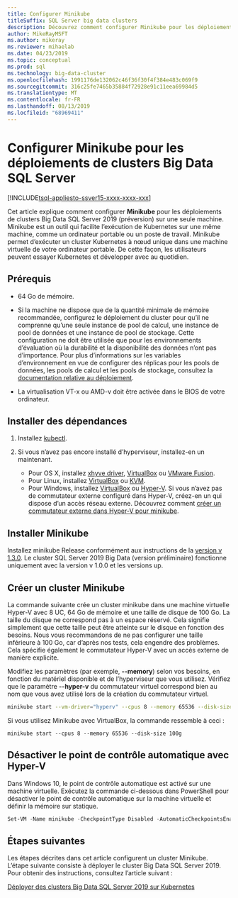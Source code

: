 ```yaml
---
title: Configurer Minikube
titleSuffix: SQL Server big data clusters
description: Découvrez comment configurer Minikube pour les déploiements de clusters Big Data SQL Server 2019 (préversion) sur une seule machine.
author: MikeRayMSFT
ms.author: mikeray
ms.reviewer: mihaelab
ms.date: 04/23/2019
ms.topic: conceptual
ms.prod: sql
ms.technology: big-data-cluster
ms.openlocfilehash: 1991176de132062c46f36f30f4f384e483c069f9
ms.sourcegitcommit: 316c25fe7465b35884f72928e91c11eea69984d5
ms.translationtype: MT
ms.contentlocale: fr-FR
ms.lasthandoff: 08/13/2019
ms.locfileid: "68969411"
---
```

# <a name="configure-minikube-for-sql-server-big-data-cluster-deployments"></a>Configurer Minikube pour les déploiements de clusters Big Data SQL Server

[!INCLUDE[tsql-appliesto-ssver15-xxxx-xxxx-xxx](../includes/tsql-appliesto-ssver15-xxxx-xxxx-xxx.md)]

Cet article explique comment configurer **Minikube** pour les déploiements de clusters Big Data SQL Server 2019 (préversion) sur une seule machine. Minikube est un outil qui facilite l’exécution de Kubernetes sur une même machine, comme un ordinateur portable ou un poste de travail. Minikube permet d’exécuter un cluster Kubernetes à nœud unique dans une machine virtuelle de votre ordinateur portable. De cette façon, les utilisateurs peuvent essayer Kubernetes et développer avec au quotidien. 

## <a name="prerequisites"></a>Prérequis

- 64 Go de mémoire.

- Si la machine ne dispose que de la quantité minimale de mémoire recommandée, configurez le déploiement du cluster pour qu’il ne comprenne qu’une seule instance de pool de calcul, une instance de pool de données et une instance de pool de stockage. Cette configuration ne doit être utilisée que pour les environnements d’évaluation où la durabilité et la disponibilité des données n’ont pas d’importance. Pour plus d’informations sur les variables d’environnement en vue de configurer des réplicas pour les pools de données, les pools de calcul et les pools de stockage, consultez la [documentation relative au déploiement](deployment-guidance.md#configfile).

- La virtualisation VT-x ou AMD-v doit être activée dans le BIOS de votre ordinateur.

## <a name="install-dependencies"></a>Installer des dépendances

1. Installez [kubectl](https://kubernetes.io/docs/tasks/tools/install-kubectl/).

1. Si vous n’avez pas encore installé d’hyperviseur, installez-en un maintenant.
   - Pour OS X, installez [xhyve driver](https://git.k8s.io/minikube/docs/drivers.md), [VirtualBox](https://www.virtualbox.org/wiki/Downloads) ou [VMware Fusion](https://www.vmware.com/products/fusion).
   - Pour Linux, installez [VirtualBox](https://www.virtualbox.org/wiki/Downloads) ou [KVM](https://www.linux-kvm.org/).
   - Pour Windows, installez [VirtualBox](https://www.virtualbox.org/wiki/Downloads) ou [Hyper-V](https://msdn.microsoft.com/virtualization/hyperv_on_windows/quick_start/walkthrough_install). Si vous n’avez pas de commutateur externe configuré dans Hyper-V, créez-en un qui dispose d’un accès réseau externe. Découvrez comment [créer un commutateur externe dans Hyper-V pour minikube](https://blogs.msdn.microsoft.com/wasimbloch/2017/01/23/setting-up-kubernetes-on-windows10-laptop-with-minikube/).

## <a name="install-minikube"></a>Installer Minikube

Installez minikube Release conformément aux instructions de la [version v 1.3.0](https://github.com/kubernetes/minikube/releases/tag/v1.3.0). Le cluster SQL Server 2019 Big Data (version préliminaire) fonctionne uniquement avec la version v 1.0.0 et les versions up.

## <a name="create-a-minikube-cluster"></a>Créer un cluster Minikube

La commande suivante crée un cluster minikube dans une machine virtuelle Hyper-V avec 8 UC, 64 Go de mémoire et une taille de disque de 100 Go. La taille du disque ne correspond pas à un espace réservé.  Cela signifie simplement que cette taille peut être atteinte sur le disque en fonction des besoins.  Nous vous recommandons de ne pas configurer une taille inférieure à 100 Go, car d’après nos tests, cela engendre des problèmes. Cela spécifie également le commutateur Hyper-V avec un accès externe de manière explicite.

Modifiez les paramètres (par exemple, **--memory**) selon vos besoins, en fonction du matériel disponible et de l’hyperviseur que vous utilisez.  Vérifiez que le paramètre **--hyper-v** du commutateur virtuel correspond bien au nom que vous avez utilisé lors de la création du commutateur virtuel.

```bash
minikube start --vm-driver="hyperv" --cpus 8 --memory 65536 --disk-size 100g --hyperv-virtual-switch "External"
```

Si vous utilisez Minikube avec VirtualBox, la commande ressemble à ceci :

```base
minikube start --cpus 8 --memory 65536 --disk-size 100g
```

## <a name="disable-automatic-checkpoint-with-hyper-v"></a>Désactiver le point de contrôle automatique avec Hyper-V

Dans Windows 10, le point de contrôle automatique est activé sur une machine virtuelle. Exécutez la commande ci-dessous dans PowerShell pour désactiver le point de contrôle automatique sur la machine virtuelle et définir la mémoire sur statique.

```PowerShell
Set-VM -Name minikube -CheckpointType Disabled -AutomaticCheckpointsEnabled $false -StaticMemory
```

## <a name="next-steps"></a>Étapes suivantes

Les étapes décrites dans cet article configurent un cluster Minikube. L’étape suivante consiste à déployer le cluster Big Data SQL Server 2019. Pour obtenir des instructions, consultez l’article suivant :

[Déployer des clusters Big Data SQL Server 2019 sur Kubernetes](deployment-guidance.md#deploy)

